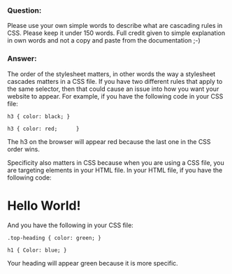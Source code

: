 ### Question:

Please use your own simple words to describe what are cascading rules in CSS. Please keep it under 150 words. Full credit given to simple explanation in own words and not a copy and paste from the documentation ;-)

### Answer:

The order of the stylesheet matters, in other words the way a stylesheet cascades matters in a CSS file.  If you have two different rules that apply to the same selector, then that could cause an issue into how you want your website to appear.  For example, if you have the following code in your CSS file:

`h3 {
	color: black;
}`

`h3 {
	color: red;     
}`

The h3 on the browser will appear red because the last one in the CSS order wins.  

Specificity also matters in CSS because when you are using a CSS file, you are targeting elements in your HTML file.  In your HTML file, if you have the following code:

<h1 class= “top-heading”>Hello World!</h1>

And you have the following in your CSS file:

`.top-heading {
	color: green;
}`

`h1 {
	Color: blue;
}`

Your heading will appear green because it is more specific.  

